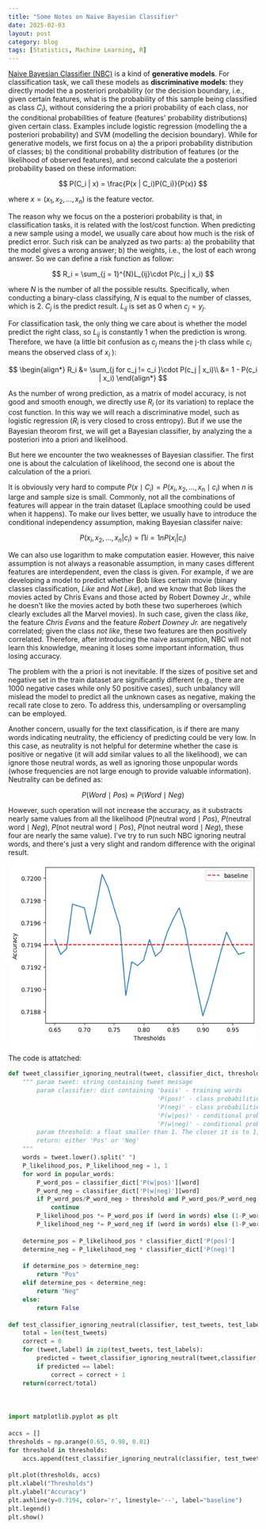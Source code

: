 ```yaml
---
title: "Some Notes on Naive Bayesian Classifier"
date: 2025-02-03
layout: post
category: blog
tags: [Statistics, Machine Learning, R]
---
```


[Naive Bayesian Classifier (NBC)](https://github.com/familyld/Machine_Learning/blob/master/07Bayes_classifier.md) is a kind of **generative models**. For classification task, we call these models as **discriminative models**: they directly model the a posteriori probability (or the decision boundary, i.e., given certain features, what is the probability of this sample being classified as class $C_i$), without considering the a priori probability of each class, nor the conditional probabilities of feature (features' probability distributions) given certain class. Examples include logistic regression (modelling the a posteriori probability) and SVM (modelling the decision boundary). While for generative models, we first focus on a) the a pripori probability distribution of classes; b) the conditional probability distribution of features (or the likelihood of observed features), and second calculate the a posteriori probability based on these information:

$$
P(C_i | x) = \frac{P(x | C_i)P(C_i)}{P(x)}
$$

where $x = (x_1, x_2, ..., x_n)$ is the feature vector.

The reason why we focus on the a posteriori probability is that, in classification tasks, it is related with the lost/cost function. When predicting a new sample using a model, we usually care about how much is the risk of predict error. Such risk can be analyzed as two parts: a) the probability that the model gives a wrong answer; b) the weights, i.e., the lost of each wrong answer. So we can define a risk function as follow:

$$
R_i = \sum_{j = 1}^{N}L_{ij}\cdot P(c_j | x_i)
$$

where $N$ is the number of all the possible results. Specifically, when conducting a binary-class classifying, $N$ is equal to the number of classes, which is $2$. $C_j$ is the predict result. $L_{ij}$ is set as 0 when $c_j = y_j$.

For classification task, the only thing we care about is whether the model predict the right class, so $L_{ij}$ is constantly $1$ when the prediction is wrong. Therefore, we have (a little bit confusion as $c_j$ means the j-th class while $c_i$ means the observed class of $x_i$ ):

$$
\begin{align*}
R_i &= \sum_{j for c_j != c_i }\cdot P(c_j | x_i)\\
&= 1 - P(c_i | x_i)
\end{align*}
$$

As the number of wrong prediction, as a matrix of model accuracy, is not good and smooth enough, we directly use $R_i$ (or its variation) to replace the cost function. In this way we will reach a discriminative model, such as logistic regression ($R_i$ is very closed to cross entropy). But if we use the Bayesian theorom first, we will get a Bayesian classifier, by analyzing the a posteriori into a priori and likelihood.

But here we encounter the two weaknesses of Bayesian classifier. The first one is about the calculation of likelihood, the second one is about the calculation of the a priori.

It is obviously very hard to compute $P(x \mid C_i) = P(x_i, x_2, ..., x_n \mid c_i)$ when $n$ is large and sample size is small. Commonly, not all the combinations of features will appear in the train dataset (Laplace smoothing could be used when it happens). To make our lives better, we usually have to introduce the conditional independency assumption, making Bayesian classifer naive:

$$
P(x_i, x_2, ..., x_n | c_i) = \prod{i = 1}{n}P(x_i | c_i)
$$

We can also use logarithm to make computation easier. However, this naive assumption is not always a reasonable assumption, in many cases different features are interdependent, even the class is given. For example, if we are developing a model to predict whether Bob likes certain movie (binary classes classification, *Like* and *Not Like*), and we know that Bob likes the movies acted by Chris Evans and those acted by Robert Downey Jr., while he doesn't like the movies acted by both these two superheroes (which clearly excludes all the Marvel movies). In such case, given the class *like*, the feature *Chris Evans* and the feature *Robert Downey Jr.* are negatively correlated; given the class *not like*, these two features are then positively correlated. Therefore, after introducing the naive assumption, NBC will not learn this knowledge, meaning it loses some important information, thus losing accuracy.

The problem with the a priori is not inevitable. If the sizes of positive set and negative set in the train dataset are significantly different (e.g., there are 1000 negative cases while only 50 positive cases), such unbalancy will mislead the model to predict all the unknown cases as negative, making the recall rate close to zero. To address this, undersampling or oversampling can be employed.

Another concern, usually for the text classification, is if there are many words indicating neutrality, the efficiency of predicting could be very low. In this case, as neutrality is not helpful for determine whether the case is positive or negative (it will add similar values to all the likelihood), we can ignore those neutral words, as well as ignoring those unpopular words (whose frequencies are not large enough to provide valuable information). Neutrality can be defined as:

$$
P(Word \mid Pos) \approx P(Word\mid Neg)
$$

However, such operation will not increase the accuracy, as it substracts nearly same values from all the likelihood ($P(\text{neutral word} \mid Pos)$, $P(\text{neutral word} \mid Neg)$, $P(\text{not neutral word} \mid Pos)$, $P(\text{not neutral word} \mid Neg)$, these four are nearly the same value). I've try to run such NBC ignoring neutral words, and there's just a very slight and random difference with the original result.

![alt text](/images/NBC_ignoring_neutral.png)

The code is attatched:

```Python
def tweet_classifier_ignoring_neutral(tweet, classifier_dict, threshold = 0.85):
    """ param tweet: string containing tweet message
        param classifier: dict containing 'basis' - training words
                                          'P(pos)' - class probabilities
                                          'P(neg)' - class probabilities
                                          'P(w|pos)' - conditional probabilities
                                          'P(w|neg)' - conditional probabilities
        param threshold: a float smaller than 1. The closer it is to 1, the harder to determine a word as neutral
        return: either 'Pos' or 'Neg'
    """
    words = tweet.lower().split(" ")
    P_likelihood_pos, P_likelihood_neg = 1, 1
    for word in popular_words:
        P_word_pos = classifier_dict['P(w|pos)'][word]
        P_word_neg = classifier_dict['P(w|neg)'][word]
        if P_word_pos/P_word_neg > threshold and P_word_pos/P_word_neg < (1/threshold):
            continue
        P_likelihood_pos *= P_word_pos if (word in words) else (1-P_word_pos)
        P_likelihood_neg *= P_word_neg if (word in words) else (1-P_word_neg)
    
    determine_pos = P_likelihood_pos * classifier_dict['P(pos)']
    determine_neg = P_likelihood_neg * classifier_dict['P(neg)']

    if determine_pos > determine_neg:
        return "Pos"
    elif determine_pos < determine_neg:
        return "Neg"
    else:
        return False

def test_classifier_ignoring_neutral(classifier, test_tweets, test_labels, threshold):
    total = len(test_tweets)
    correct = 0
    for (tweet,label) in zip(test_tweets, test_labels):
        predicted = tweet_classifier_ignoring_neutral(tweet,classifier, threshold)
        if predicted == label:
            correct = correct + 1
    return(correct/total)



import matplotlib.pyplot as plt

accs = []
thresholds = np.arange(0.65, 0.98, 0.01)
for threshold in thresholds:
    accs.append(test_classifier_ignoring_neutral(classifier, test_tweets, final_test_labels, threshold))

plt.plot(thresholds, accs)
plt.xlabel("Thresholds")
plt.ylabel("Accuracy")
plt.axhline(y=0.7194, color='r', linestyle='--', label="baseline")
plt.legend()
plt.show()
```

